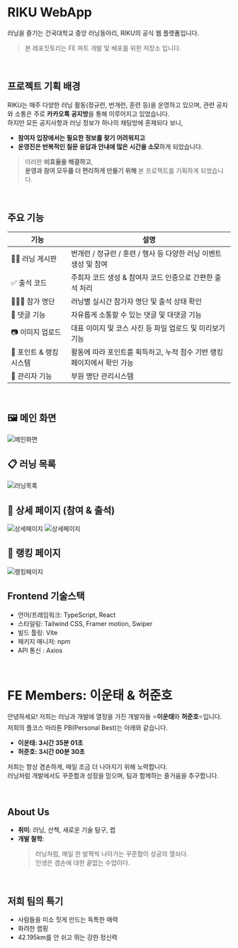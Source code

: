 # RIKU WebApp
러닝을 즐기는 건국대학교 중앙 러닝동아리, RIKU의 공식 웹 플랫폼입니다.
> 본 레포짓토리는 FE 파트 개발 및 배포를 위한 저장소 입니다.

<br>

## 프로젝트 기획 배경

RIKU는 매주 다양한 러닝 활동(정규런, 번개런, 훈련 등)을 운영하고 있으며, 관련 공지와 소통은 주로 **카카오톡 공지방**을 통해 이루어지고 있었습니다.  
하지만 모든 공지사항과 러닝 정보가 하나의 채팅방에 혼재되다 보니,

- **참여자 입장에서는 필요한 정보를 찾기 어려워지고**
- **운영진은 반복적인 질문 응답과 안내에 많은 시간을 소모**하게 되었습니다.

> 이러한 **비효율을 해결하고**,  
> **운영과 참여 모두를 더 편리하게 만들기 위해** 본 프로젝트를 기획하게 되었습니다.

<br>

## 주요 기능

| 기능 | 설명 |
|------|------|
| 🏃‍♀️ 러닝 게시판 | 번개런 / 정규런 / 훈련 / 행사 등 다양한 러닝 이벤트 생성 및 참여 |
| ✅ 출석 코드 | 주최자 코드 생성 & 참여자 코드 인증으로 간편한 출석 처리 |
| 🧑‍🤝‍🧑 참가 명단 | 러닝별 실시간 참가자 명단 및 출석 상태 확인 |
| 💬 댓글 기능 | 자유롭게 소통할 수 있는 댓글 및 대댓글 기능 |
| 📷 이미지 업로드 | 대표 이미지 및 코스 사진 등 파일 업로드 및 미리보기 기능 |
| 🏅 포인트 & 랭킹 시스템 | 활동에 따라 포인트를 획득하고, 누적 점수 기반 랭킹 페이지에서 확인 가능 |
| 🎯 관리자 기능 | 부원 명단 관리시스템 |

<br>

## 🖼️ 메인 화면

![메인화면](./assets/readme_asset/main.png)

## 📋 러닝 목록

![러닝목록](./assets/readme_asset/1.png)

## 🏃 상세 페이지 (참여 & 출석)

![상세페이지](./assets/readme_asset/3.png)
![상세페이지](./assets/readme_asset/4.png)

## 🏅 랭킹 페이지

![랭킹페이지](./assets/readme_asset/5.png)

## Frontend 기술스택
- 언어/프레임워크: TypeScript, React
- 스타일링: Tailwind CSS, Framer motion, Swiper
- 빌드 툴링: Vite
- 패키지 매니저: npm
- API 통신 : Axios

<br>

# FE Members: 이운태 & 허준호

안녕하세요! 저희는 러닝과 개발에 열정을 가진 개발자들 ⭐️**이운태**와 **허준호**⭐️입니다.  
저희의 풀코스 마라톤 PB(Personal Best)는 아래와 같습니다.

- **이운태: 3시간 35분 01초**
- **허준호: 3시간 00분 30초**

저희는 항상 겸손하게, 매일 조금 더 나아지기 위해 노력합니다.  
러닝처럼 개발에서도 꾸준함과 성장을 믿으며, 팀과 함께하는 즐거움을 추구합니다.

<br>

## About Us

- **취미**: 러닝, 산책, 새로운 기술 탐구, 랩
- **개발 철학**:  
  > 러닝처럼, 매일 한 발짝씩 나아가는 꾸준함이 성공의 열쇠다. <br>
  > 인생은 겸손에 대한 끝없는 수업이다.

<br>

## 저희 팀의 특기
- 사람들을 미소 짓게 만드는 독특한 매력
- 화려한 랩핑
- 42.195km를 안 쉬고 뛰는 강한 정신력

<br>

